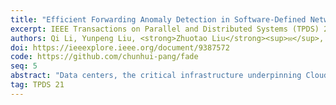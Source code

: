 ```yaml
---
title: "Efficient Forwarding Anomaly Detection in Software-Defined Networks"
excerpt: IEEE Transactions on Parallel and Distributed Systems (TPDS) 2021
authors: Qi Li, Yunpeng Liu, <strong>Zhuotao Liu</strong><sup>✉️</sup>, Peng Zhang, Chunhui Pang
doi: https://ieeexplore.ieee.org/document/9387572
code: https://github.com/chunhui-pang/fade
seq: 5
abstract: "Data centers, the critical infrastructure underpinning Cloud computing, often employ Software-Defined Networks (SDN) to manage cluster, wide-area and enterprise networks. As the network forwarding in SDN is dynamically programmed by controllers, it is crucial to ensure that the controller intent is correctly translated into underlying forwarding rules. Therefore, detecting and locating forwarding anomalies in SDN is a fundamental problem in production networks. Existing research proposals, roughly categorized into probing-based, packet piggybacking-based, and flow statistics analysis-based, either impose significant overhead or do not provide sufficient coverage for certain forwarding anomalies. In this article, we propose FADE , a controllable and passive measuring scheme to simultaneously deliver detection efficiency and accuracy. FADE first analyzes the entire network topology and flow rules, and then computes a minimal set of flows that can cover all forwarding rules. For each selected network flow, FADE decides the optimal number of monitoring positions on its path (much less than total number of hops), and installs dedicated rules to collect flow statistics. FADE controls the installation and expiration of these rules, along with unique flow labels, to guarantee the accuracy of collected statistics, based on which FADE algorithmically decides whether a forwarding anomaly is detected, and if so it further locates the anomaly. On top of FADE , we propose iFADE (a more scalable version of FADE ) to further optimize the usage and deployment of dedicated measurement rules. iFADE achieves over 40 percent rule reduction compared with FADE . We implement a prototype of both FADE and iFADE in about 12000 lines of code and evaluate the prototype extensively. The experiment results demonstrate \\sf (i) FADE and iFADE are accurate, e.g., they achieve over 95 percent true positive rate and 99 percent true negative rate in anomaly detection; \\sf (ii) FADE and iFADE are lightweight, e.g., they reduce the overhead of control messages compared with state-of-the-art by about 50 and 90 percent, respectively."
tag: TPDS 21
---
```

